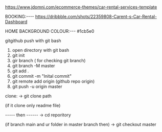 https://www.jdomni.com/ecommerce-themes/car-rental-services-template

BOOKING:----
https://dribbble.com/shots/22359808-Carent-s-Car-Rental-Dashboard

HOME BACKGROUND COLOUR:---
#1cb5e0


gitgithub push with git  bash

1.  open directory with git bash
2. git init
3. gir branch ( for checking git branch)
4. git branch -M master
5. git add .
6. git commit -m "Inital commit"
7. git remote add origin (github repo origin)
8. git push -u origin master



clone:
-> git clone path

(if it clone only readme file)

----- then ------
-> cd reporitory

(if branch main and ur folder in master branch then) 
-> git checkout master

